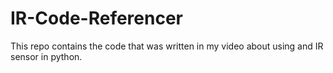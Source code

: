 # IR-Code-Referencer
This repo contains the code that was written in my video about using and IR sensor in python.
